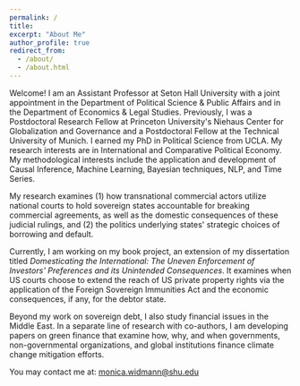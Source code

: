 ```yaml
---
permalink: /
title: 
excerpt: "About Me"
author_profile: true
redirect_from: 
  - /about/
  - /about.html
---
```


Welcome! I am an Assistant Professor at Seton Hall University with a joint appointment in the Department of Political Science & Public Affairs and in the Department of Economics & Legal Studies. Previously, I was a Postdoctoral Research Fellow at Princeton University's Niehaus Center for Globalization and Governance and a Postdoctoral Fellow at the Technical University of Munich. I earned my PhD in Political Science from UCLA. My research interests are in International and Comparative Political Economy. My methodological interests include the application and development of Causal Inference, Machine Learning, Bayesian techniques, NLP, and Time Series. 

My research examines (1) how transnational commercial actors utilize national courts to hold sovereign states accountable for breaking commercial agreements, as well as the domestic consequences of these judicial rulings, and (2) the politics underlying states' strategic choices of borrowing and default.

Currently, I am working on my book project, an extension of my dissertation titled *Domesticating the International: The Uneven Enforcement of Investors' Preferences and its Unintended Consequences*. It examines when US courts choose to extend the reach of US private property rights via the application of the Foreign Sovereign Immunities Act and the economic consequences, if any, for the debtor state. 

Beyond my work on sovereign debt, I also study financial issues in the Middle East. In a separate line of research with co-authors, I am developing papers on green finance that examine how, why, and when governments, non-governmental organizations, and global institutions finance climate change mitigation efforts.

You may contact me at: monica.widmann@shu.edu





